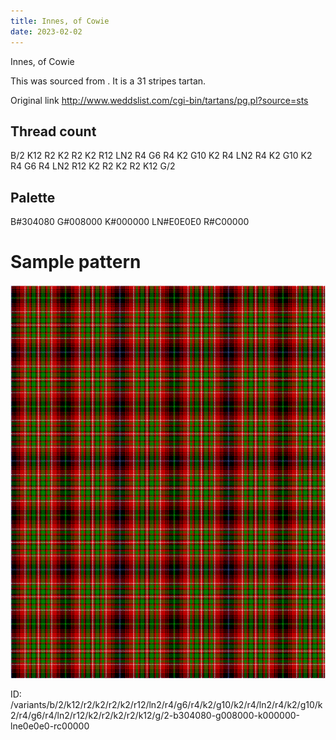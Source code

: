 ```yaml
---
title: Innes, of Cowie
date: 2023-02-02
---
```

Innes, of Cowie

This was sourced from <no value>.  It is a 31 stripes tartan.

Original link http://www.weddslist.com/cgi-bin/tartans/pg.pl?source=sts

## Thread count
B/2 K12 R2 K2 R2 K2 R12 LN2 R4 G6 R4 K2 G10 K2 R4 LN2 R4 K2 G10 K2 R4 G6 R4 LN2 R12 K2 R2 K2 R2 K12 G/2

## Palette
B#304080 G#008000 K#000000 LN#E0E0E0 R#C00000

# Sample pattern

![Tartan detail](tartan.png "B/2 K12 R2 K2 R2 K2 R12 LN2 R4 G6 R4 K2 G10 K2 R4 LN2 R4 K2 G10 K2 R4 G6 R4 LN2 R12 K2 R2 K2 R2 K12 G/2 tartan")

ID: /variants/b/2/k12/r2/k2/r2/k2/r12/ln2/r4/g6/r4/k2/g10/k2/r4/ln2/r4/k2/g10/k2/r4/g6/r4/ln2/r12/k2/r2/k2/r2/k12/g/2-b304080-g008000-k000000-lne0e0e0-rc00000